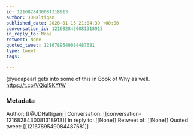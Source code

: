 ```yaml
---
id: 1216828430081318913
author: JDHaltigan
published_date: 2020-01-13 21:04:39 +00:00
conversation_id: 1216828430081318913
in_reply_to: None
retweet: None
quoted_tweet: 1216789549084487681
type: tweet
tags:

---
```


@yudapearl gets into some of this in Book of Why as well. https://t.co/VQiqI9KYtW

### Metadata

Author: [[@JDHaltigan]]
Conversation: [[conversation-1216828430081318913]]
In reply to: [[None]]
Retweet of: [[None]]
Quoted tweet: [[1216789549084487681]]
